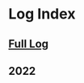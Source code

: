 # Log Index

## [Full Log](https://github.com/zolotarevandrew/my_learning_tracker/blob/main/log.md#learning-log)

## 2022
